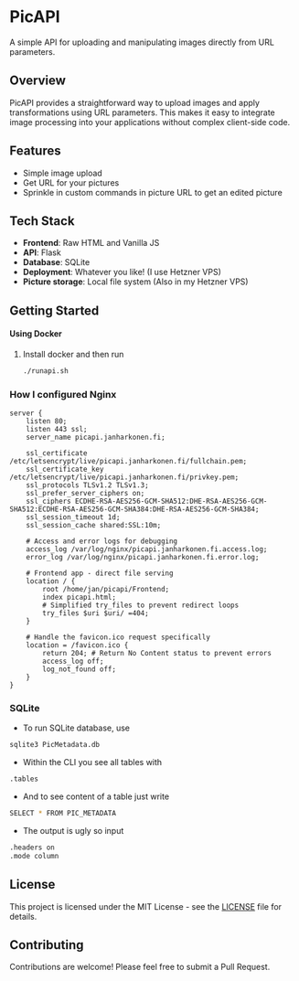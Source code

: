 # PicAPI

A simple API for uploading and manipulating images directly from URL parameters.

## Overview

PicAPI provides a straightforward way to upload images and apply transformations using URL parameters. This makes it easy to integrate image processing into your applications without complex client-side code.

## Features

- Simple image upload
- Get URL for your pictures
- Sprinkle in custom commands in picture URL to get an edited picture

## Tech Stack

- **Frontend**: Raw HTML and Vanilla JS
- **API**: Flask
- **Database**: SQLite
- **Deployment**: Whatever you like! (I use Hetzner VPS)
- **Picture storage**: Local file system (Also in my Hetzner VPS)

## Getting Started

#### Using Docker

1. Install docker and then run
   ```bash
   ./runapi.sh
   ```
### How I configured Nginx

```nginx
server {
    listen 80;
    listen 443 ssl;
    server_name picapi.janharkonen.fi;

    ssl_certificate /etc/letsencrypt/live/picapi.janharkonen.fi/fullchain.pem;
    ssl_certificate_key /etc/letsencrypt/live/picapi.janharkonen.fi/privkey.pem;
    ssl_protocols TLSv1.2 TLSv1.3;
    ssl_prefer_server_ciphers on;
    ssl_ciphers ECDHE-RSA-AES256-GCM-SHA512:DHE-RSA-AES256-GCM-SHA512:ECDHE-RSA-AES256-GCM-SHA384:DHE-RSA-AES256-GCM-SHA384;
    ssl_session_timeout 1d;
    ssl_session_cache shared:SSL:10m;

    # Access and error logs for debugging
    access_log /var/log/nginx/picapi.janharkonen.fi.access.log;
    error_log /var/log/nginx/picapi.janharkonen.fi.error.log;

    # Frontend app - direct file serving
    location / {
        root /home/jan/picapi/Frontend;
        index picapi.html;
        # Simplified try_files to prevent redirect loops
        try_files $uri $uri/ =404;
    }

    # Handle the favicon.ico request specifically
    location = /favicon.ico {
        return 204; # Return No Content status to prevent errors
        access_log off;
        log_not_found off;
    }
}
```

### SQLite
 - To run SQLite database, use
```bash
sqlite3 PicMetadata.db
```
 - Within the CLI you see all tables with
```bash
.tables
```
 - And to see content of a table just write
```bash
SELECT * FROM PIC_METADATA
```
 - The output is ugly so input
```bash
.headers on
.mode column
```
## License

This project is licensed under the MIT License - see the [LICENSE](LICENSE) file for details.

## Contributing

Contributions are welcome! Please feel free to submit a Pull Request.
